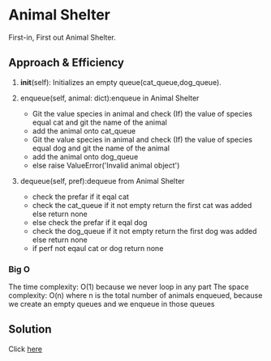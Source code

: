 #  Animal Shelter
First-in, First out Animal Shelter.

## Approach & Efficiency

1. __init__(self): Initializes an empty queue(cat_queue,dog_queue).

2. enqueue(self, animal: dict):enqueue in Animal Shelter

    * Git the value species in animal and check (If) the value of species equal cat and git the name of the animal 
    * add the animal onto cat_queue 
    * Git the value species in animal and check (If) the value of species equal dog and git the name of the animal 
    * add the animal onto dog_queue 
    * else raise ValueError('Invalid animal object')

3. dequeue(self, pref):dequeue from Animal Shelter
    * check the prefar if it eqal cat 
    * check the cat_queue if it not empty return the first cat was added else return none
    * else check the prefar if it eqal dog 
    * check the dog_queue if it not empty return the first dog was added else return none
    * if perf not eqaul cat or dog return none


    
### Big O
The time complexity: O(1) because we never loop in any part
The space complexity: O(n) where n is the total number of animals enqueued, because we create an empty queues and we enqueue in those queues


## Solution
Click [here](./stack_queue_animal_shelter.py)
